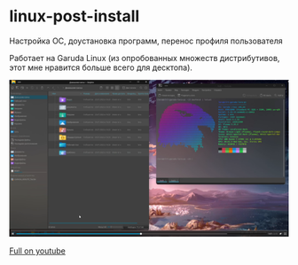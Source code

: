 # linux-post-install

Настройка ОС, доустановка программ, перенос профиля пользователя

Работает на Garuda Linux (из опробованных множеств дистрибутивов, этот мне нравится больше всего для десктопа).

[![Watch video](video/preview.png)](https://raw.githubusercontent.com/Valeria-Fadeeva/linux-post-install/main/video/output.webm)

<a href="https://www.youtube.com/watch?v=Bs1gLrFPDyI" target="_blank">Full on youtube</a>
